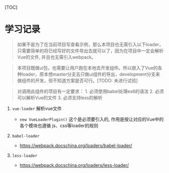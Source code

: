 [TOC]
# 学习记录

> 如果不是为了在当前项目写查看示例，那么本项目也无需引入以下loader，只需要简单的将已经写好的文件导出去就可以了，因为在项目中一定会解析Vue的文件, 并且也无需引入webpack。

> 本项目既做ui包，也需要让用户跑在本地去开发组件。所以嵌入了Vue的各种loader，原本想master分支去只做ui组件的导出，development分支来做组件的开发，但不知道方案是否可行。[TODO: 未进行试验]

> 对调用此组件的项目有一定要求：
    1. 必须使用babel处理es6的语法
    2. 必须可以解析Vue的文件
    3. 必须支持less的解析

1. `vue-loader` 解析vue文件
    - `new VueLoaderPlugin()` 这个是必须要引入的, 作用是按让对应的Vue中的各个模块也遵循 js、css等loader的规则

2. `babel-loader` 
    - https://webpack.docschina.org/loaders/babel-loader/

3. `less-loader`
    - https://webpack.docschina.org/loaders/less-loader/

